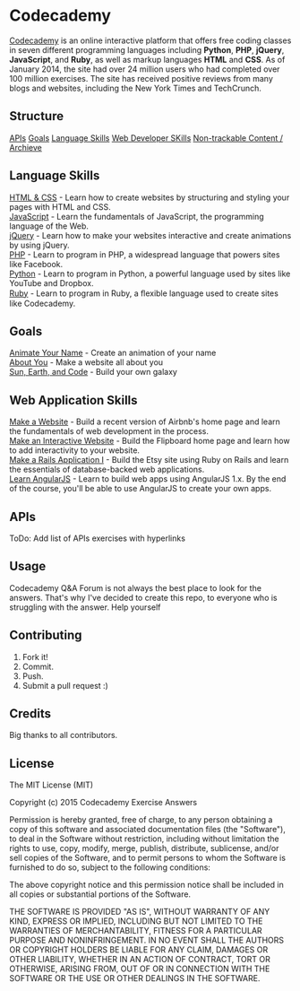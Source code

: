 # Codecademy

[Codecademy](http://www.codecademy.com/) is an online interactive platform that offers free coding classes in seven different programming languages including **Python**, **PHP**, **jQuery**, **JavaScript**, and **Ruby**, as well as markup languages **HTML** and **CSS**. As of January 2014, the site had over 24 million users who had completed over 100 million exercises. The site has received positive reviews from many blogs and websites, including the New York Times and TechCrunch.

## Structure
[APIs](https://github.com/ummahusla/codecademy-exercise-answers/tree/master/APIs) 
[Goals](https://github.com/ummahusla/codecademy-exercise-answers/tree/master/Goals) 
[Language Skills](https://github.com/ummahusla/codecademy-exercise-answers/tree/master/Language%20Skills) 
[Web Developer SKills](https://github.com/ummahusla/codecademy-exercise-answers/tree/master/Web%20Developer%20Skills) 
[Non-trackable Content / Archieve](https://github.com/ummahusla/codecademy-exercise-answers/tree/master/Non-Trackable%20Content) 



## Language Skills

[HTML & CSS](http://www.codecademy.com/en/tracks/web) - Learn how to create websites by structuring and styling your pages with HTML and CSS. <br />
[JavaScript](http://www.codecademy.com/en/tracks/javascript) - Learn the fundamentals of JavaScript, the programming language of the Web. <br />
[jQuery](http://www.codecademy.com/en/tracks/jquery) - Learn how to make your websites interactive and create animations by using jQuery. <br />
[PHP](http://www.codecademy.com/en/tracks/php) - Learn to program in PHP, a widespread language that powers sites like Facebook. <br />
[Python](http://www.codecademy.com/en/tracks/python) - Learn to program in Python, a powerful language used by sites like YouTube and Dropbox. <br />
[Ruby](http://www.codecademy.com/en/tracks/ruby) - Learn to program in Ruby, a ﬂexible language used to create sites like Codecademy.

## Goals

[Animate Your Name](http://www.codecademy.com/en/goals/animate-your-name) - Create an animation of your name <br />
[About You](http://www.codecademy.com/en/goals/web-beginner-en-3pc6w) - Make a website all about you <br />
[Sun, Earth, and Code](http://www.codecademy.com/en/goals/web-beginner-en-ymqg0) - Build your own galaxy <br />

## Web Application Skills

[Make a Website](http://www.codecademy.com/en/skills/make-a-website) - Build a recent version of Airbnb's home page and learn the fundamentals of web development in the process.<br />
[Make an Interactive Website](http://www.codecademy.com/en/skills/make-an-interactive-website) - Build the Flipboard home page and learn how to add interactivity to your website.<br />
[Make a Rails Application I](http://www.codecademy.com/en/learn/make-a-rails-app) - Build the Etsy site using Ruby on Rails and learn the essentials of database-backed web applications.<br />
[Learn AngularJS](http://www.codecademy.com/en/learn/learn-angularjs) - Learn to build web apps using AngularJS 1.x. By the end of the course, you'll be able to use AngularJS to create your own apps.<br />

## APIs

ToDo: Add list of APIs exercises with hyperlinks

## Usage

Codecademy Q&A Forum is not always the best place to look for the answers. That's why I've decided to create this repo, to everyone who is struggling with the answer. Help yourself 

## Contributing

1. Fork it!
2. Commit.
3. Push.
5. Submit a pull request :)

## Credits

Big thanks to all contributors.

## License

The MIT License (MIT)

Copyright (c) 2015 Codecademy Exercise Answers

Permission is hereby granted, free of charge, to any person obtaining a copy
of this software and associated documentation files (the "Software"), to deal
in the Software without restriction, including without limitation the rights
to use, copy, modify, merge, publish, distribute, sublicense, and/or sell
copies of the Software, and to permit persons to whom the Software is
furnished to do so, subject to the following conditions:

The above copyright notice and this permission notice shall be included in all
copies or substantial portions of the Software.

THE SOFTWARE IS PROVIDED "AS IS", WITHOUT WARRANTY OF ANY KIND, EXPRESS OR
IMPLIED, INCLUDING BUT NOT LIMITED TO THE WARRANTIES OF MERCHANTABILITY,
FITNESS FOR A PARTICULAR PURPOSE AND NONINFRINGEMENT. IN NO EVENT SHALL THE
AUTHORS OR COPYRIGHT HOLDERS BE LIABLE FOR ANY CLAIM, DAMAGES OR OTHER
LIABILITY, WHETHER IN AN ACTION OF CONTRACT, TORT OR OTHERWISE, ARISING FROM,
OUT OF OR IN CONNECTION WITH THE SOFTWARE OR THE USE OR OTHER DEALINGS IN THE
SOFTWARE.
